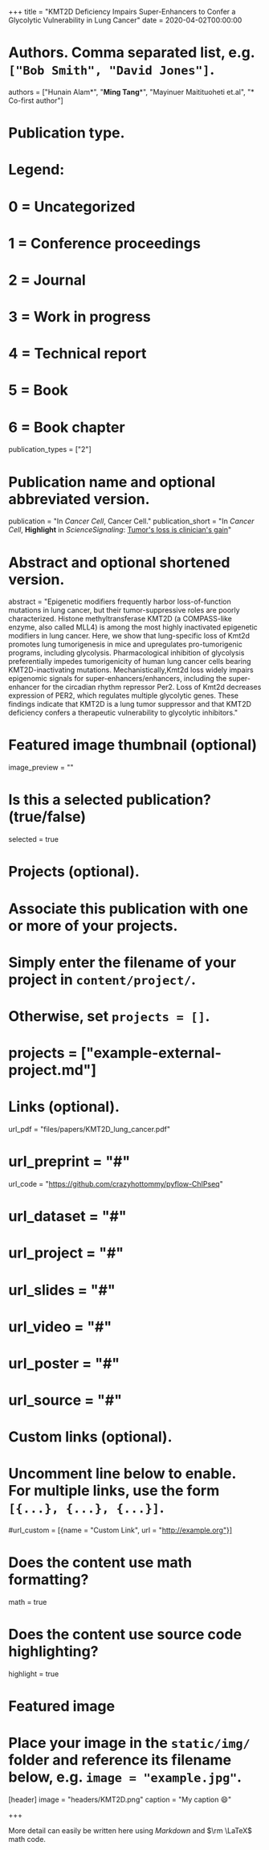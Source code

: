 +++
title = "KMT2D Deficiency Impairs Super-Enhancers to Confer a Glycolytic Vulnerability in Lung Cancer"
date = 2020-04-02T00:00:00

# Authors. Comma separated list, e.g. `["Bob Smith", "David Jones"]`.
authors = ["Hunain Alam*", "**Ming Tang***", "Mayinuer Maitituoheti et.al", "* Co-first author"]

# Publication type.
# Legend:
# 0 = Uncategorized
# 1 = Conference proceedings
# 2 = Journal
# 3 = Work in progress
# 4 = Technical report
# 5 = Book
# 6 = Book chapter
publication_types = ["2"]

# Publication name and optional abbreviated version.
publication = "In *Cancer Cell*, Cancer Cell."
publication_short = "In *Cancer Cell*, **Highlight** in *ScienceSignaling*: [Tumor's loss is clinician's gain](https://stke.sciencemag.org/content/13/630/eabc5604)"

# Abstract and optional shortened version.
abstract = "Epigenetic modifiers frequently harbor loss-of-function mutations in lung cancer, but their tumor-suppressive roles are poorly characterized. Histone methyltransferase KMT2D (a COMPASS-like enzyme, also called MLL4) is among the most highly inactivated epigenetic modifiers in lung cancer. Here, we show that lung-specific loss of Kmt2d promotes lung tumorigenesis in mice and upregulates pro-tumorigenic programs, including glycolysis. Pharmacological inhibition of glycolysis preferentially impedes tumorigenicity of human lung cancer cells bearing KMT2D-inactivating mutations. Mechanistically,Kmt2d loss widely impairs epigenomic signals for super-enhancers/enhancers, including the super-enhancer for the circadian rhythm repressor Per2. Loss of Kmt2d decreases expression of PER2, which regulates multiple glycolytic genes. These findings indicate that KMT2D is a lung tumor suppressor and that KMT2D deficiency confers a therapeutic vulnerability to glycolytic inhibitors."

# Featured image thumbnail (optional)
image_preview = ""

# Is this a selected publication? (true/false)
selected = true

# Projects (optional).
#   Associate this publication with one or more of your projects.
#   Simply enter the filename of your project in `content/project/`.
#   Otherwise, set `projects = []`.
# projects = ["example-external-project.md"]

# Links (optional).
url_pdf = "files/papers/KMT2D_lung_cancer.pdf"
# url_preprint = "#"
url_code = "https://github.com/crazyhottommy/pyflow-ChIPseq"
# url_dataset = "#"
# url_project = "#"
# url_slides = "#"
# url_video = "#"
# url_poster = "#"
# url_source = "#"

# Custom links (optional).
#   Uncomment line below to enable. For multiple links, use the form `[{...}, {...}, {...}]`.
#url_custom = [{name = "Custom Link", url = "http://example.org"}]

# Does the content use math formatting?
math = true

# Does the content use source code highlighting?
highlight = true

# Featured image
# Place your image in the `static/img/` folder and reference its filename below, e.g. `image = "example.jpg"`.
[header]
image = "headers/KMT2D.png"
caption = "My caption :smile:"

+++

More detail can easily be written here using *Markdown* and $\rm \LaTeX$ math code.
